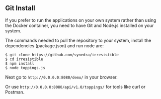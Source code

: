 ## Git Install

If you prefer to run the applications on your own system rather than using the Docker container, you need to have Git and Node.js installed on your system. 

The commands needed to pull the repository to your system, install the dependencies (package.json) and run node are:

	$ git clone https://github.com/synedra/irresistible
	$ cd irresistible
	$ npm install 
	$ node toppings.js

Next go to `http://0.0.0.0:8080/demo/` in your browser. 

Or use `http://0.0.0.0:8080/api/v1.0/toppings/` for tools like curl or Postman.
